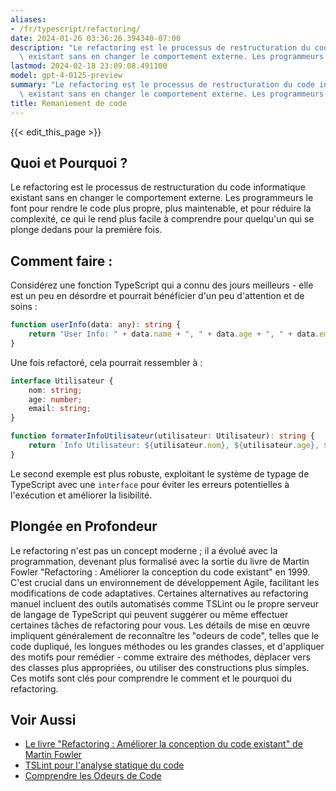 ```yaml
---
aliases:
- /fr/typescript/refactoring/
date: 2024-01-26 03:36:26.394340-07:00
description: "Le refactoring est le processus de restructuration du code informatique\
  \ existant sans en changer le comportement externe. Les programmeurs le font pour\u2026"
lastmod: 2024-02-18 23:09:08.491100
model: gpt-4-0125-preview
summary: "Le refactoring est le processus de restructuration du code informatique\
  \ existant sans en changer le comportement externe. Les programmeurs le font pour\u2026"
title: Remaniement de code
---
```


{{< edit_this_page >}}

## Quoi et Pourquoi ?
Le refactoring est le processus de restructuration du code informatique existant sans en changer le comportement externe. Les programmeurs le font pour rendre le code plus propre, plus maintenable, et pour réduire la complexité, ce qui le rend plus facile à comprendre pour quelqu'un qui se plonge dedans pour la première fois.

## Comment faire :
Considérez une fonction TypeScript qui a connu des jours meilleurs - elle est un peu en désordre et pourrait bénéficier d'un peu d'attention et de soins :

```typescript
function userInfo(data: any): string {
    return "User Info: " + data.name + ", " + data.age + ", " + data.email + ";" ;
}
```
Une fois refactoré, cela pourrait ressembler à :

```typescript
interface Utilisateur {
    nom: string;
    age: number;
    email: string;
}

function formaterInfoUtilisateur(utilisateur: Utilisateur): string {
    return `Info Utilisateur: ${utilisateur.nom}, ${utilisateur.age}, ${utilisateur.email};`;
}
```

Le second exemple est plus robuste, exploitant le système de typage de TypeScript avec une `interface` pour éviter les erreurs potentielles à l'exécution et améliorer la lisibilité.

## Plongée en Profondeur
Le refactoring n'est pas un concept moderne ; il a évolué avec la programmation, devenant plus formalisé avec la sortie du livre de Martin Fowler "Refactoring : Améliorer la conception du code existant" en 1999. C'est crucial dans un environnement de développement Agile, facilitant les modifications de code adaptatives. Certaines alternatives au refactoring manuel incluent des outils automatisés comme TSLint ou le propre serveur de langage de TypeScript qui peuvent suggérer ou même effectuer certaines tâches de refactoring pour vous. Les détails de mise en œuvre impliquent généralement de reconnaître les "odeurs de code", telles que le code dupliqué, les longues méthodes ou les grandes classes, et d'appliquer des motifs pour remédier - comme extraire des méthodes, déplacer vers des classes plus appropriées, ou utiliser des constructions plus simples. Ces motifs sont clés pour comprendre le comment et le pourquoi du refactoring.

## Voir Aussi
- [Le livre "Refactoring : Améliorer la conception du code existant" de Martin Fowler](https://martinfowler.com/books/refactoring.html)
- [TSLint pour l'analyse statique du code](https://palantir.github.io/tslint/)
- [Comprendre les Odeurs de Code](https://refactoring.guru/refactoring/smells)
